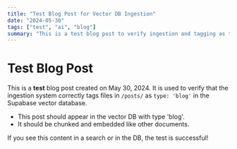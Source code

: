 ```yaml
---
title: "Test Blog Post for Vector DB Ingestion"
date: "2024-05-30"
tags: ["test", "ai", "blog"]
summary: "This is a test blog post to verify ingestion and tagging as type: 'blog' in the vector database."
---
```


# Test Blog Post

This is a **test** blog post created on May 30, 2024. It is used to verify that the ingestion system correctly tags files in `/posts/` as `type: 'blog'` in the Supabase vector database.

- This post should appear in the vector DB with type 'blog'.
- It should be chunked and embedded like other documents.

If you see this content in a search or in the DB, the test is successful! 